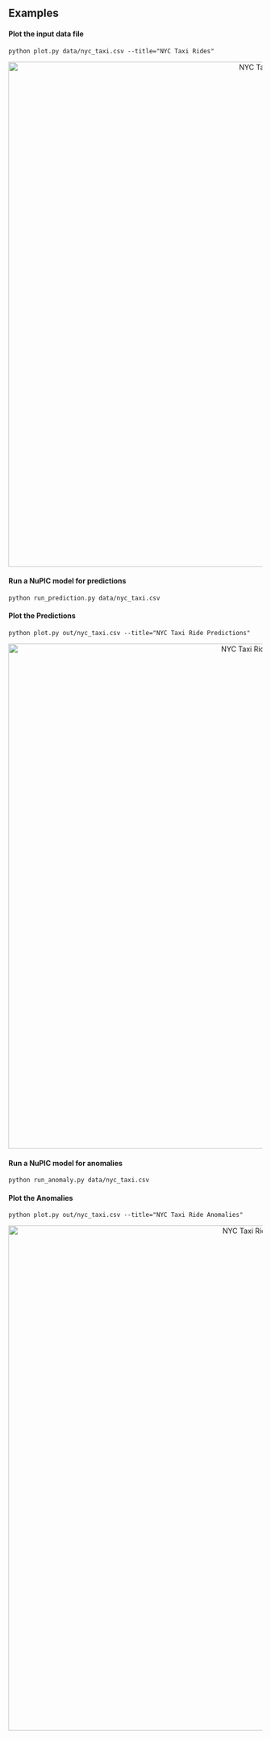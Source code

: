 ## Examples

#### Plot the input data file

    python plot.py data/nyc_taxi.csv --title="NYC Taxi Rides"

<div>
    <a href="https://plot.ly/~rhyolight/209/" target="_blank" title="NYC Taxi Rides" style="display: block; text-align: center;"><img src="https://plot.ly/~rhyolight/209.png" alt="NYC Taxi Rides" style="max-width: 100%;width: 1000px;"  width="1000" onerror="this.onerror=null;this.src='https://plot.ly/404.png';" /></a>
    <script data-plotly="rhyolight:209"  src="https://plot.ly/embed.js" async></script>
</div>

#### Run a NuPIC model for predictions

    python run_prediction.py data/nyc_taxi.csv

#### Plot the Predictions

    python plot.py out/nyc_taxi.csv --title="NYC Taxi Ride Predictions"

<div>
    <a href="https://plot.ly/~rhyolight/211/" target="_blank" title="NYC Taxi Ride Predictions" style="display: block; text-align: center;"><img src="https://plot.ly/~rhyolight/211.png" alt="NYC Taxi Ride Predictions" style="max-width: 100%;width: 1000px;"  width="1000" onerror="this.onerror=null;this.src='https://plot.ly/404.png';" /></a>
    <script data-plotly="rhyolight:211"  src="https://plot.ly/embed.js" async></script>
</div>

#### Run a NuPIC model for anomalies

    python run_anomaly.py data/nyc_taxi.csv

#### Plot the Anomalies

    python plot.py out/nyc_taxi.csv --title="NYC Taxi Ride Anomalies"

<div>
    <a href="https://plot.ly/~rhyolight/261/" target="_blank" title="NYC Taxi Ride Anomalies" style="display: block; text-align: center;"><img src="https://plot.ly/~rhyolight/261.png" alt="NYC Taxi Ride Anomalies" style="max-width: 100%;width: 1000px;"  width="1000" onerror="this.onerror=null;this.src='https://plot.ly/404.png';" /></a>
    <script data-plotly="rhyolight:261"  src="https://plot.ly/embed.js" async></script>
</div>
